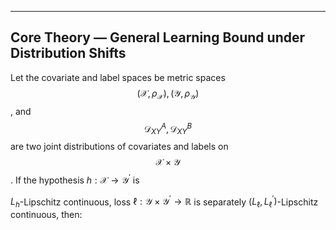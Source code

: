 ---

## Core Theory — General Learning Bound under Distribution Shifts

Let the covariate and label spaces be metric spaces $$(\mathcal{X} ,\rho _{\mathcal{X}}),(\mathcal{Y} ,\rho _{\mathcal{Y}})$$, and $$\mathcal{D} _{XY}^{A}, \mathcal{D} _{XY}^{B}$$ are two joint distributions of covariates and labels on $$\mathcal{X}\times\mathcal{Y}$$. If the hypothesis $h:\mathcal{X} \rightarrow \mathcal{Y} ^{'}$ is

 $L_h$-Lipschitz continuous, loss $\ell :\mathcal{Y} \times \mathcal{Y} ^{'}\rightarrow \mathbb{R}$ is separately $(L_{\ell},L_{\ell}^{'})$-Lipschitz continuous, then:

